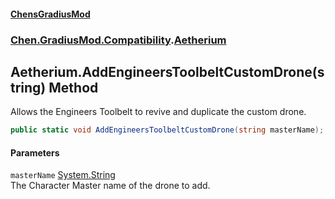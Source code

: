 #### [ChensGradiusMod](index 'index')
### [Chen.GradiusMod.Compatibility](F8aFQlqLO5uD9A4izEhK_Q 'Chen.GradiusMod.Compatibility').[Aetherium](A7DokKiQwPFh8Sb5RpHf9A 'Chen.GradiusMod.Compatibility.Aetherium')
## Aetherium.AddEngineersToolbeltCustomDrone(string) Method
Allows the Engineers Toolbelt to revive and duplicate the custom drone.  
```csharp
public static void AddEngineersToolbeltCustomDrone(string masterName);
```
#### Parameters
<a name='Chen_GradiusMod_Compatibility_Aetherium_AddEngineersToolbeltCustomDrone(string)_masterName'></a>
`masterName` [System.String](https://docs.microsoft.com/en-us/dotnet/api/System.String 'System.String')  
The Character Master name of the drone to add.
  
